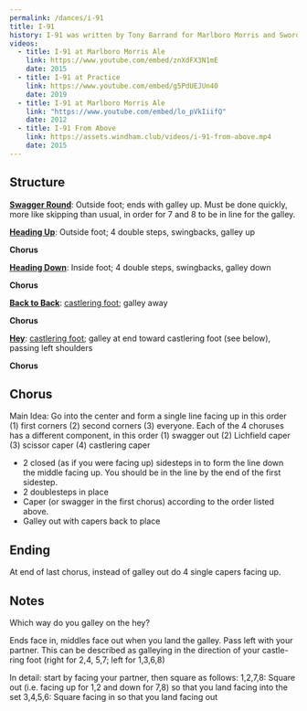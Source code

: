 ```yaml
---
permalink: /dances/i-91
title: I-91
history: I-91 was written by Tony Barrand for Marlboro Morris and Sword, and is named after the interstate than runs through Windham County.
videos:
  - title: I-91 at Marlboro Morris Ale
    link: https://www.youtube.com/embed/znXdFX3N1mE
    date: 2015
  - title: I-91 at Practice
    link: https://www.youtube.com/embed/g5PdUEJUn40
    date: 2019
  - title: I-91 at Marlboro Morris Ale
    link: "https://www.youtube.com/embed/lo_pVkIiifQ"
    date: 2012
  - title: I-91 From Above
    link: https://assets.windham.club/videos/i-91-from-above.mp4
    date: 2015
---
```


## Structure

**[Swagger Round](/figures#swagger-round)**:
Outside foot; ends with galley up.  Must be done quickly, more like skipping than usual, in order for 7 and 8 to be in line for the galley.

**[Heading Up](/figures#heading-up)**:
Outside foot; 4 double steps, swingbacks, galley up

**Chorus**

**[Heading Down](/figures#heading-down)**:
Inside foot; 4 double steps, swingbacks, galley down

**Chorus**

**[Back to Back](/figures#back-to-back)**:
[castlering foot](/figures#castlering-foot); galley away

**Chorus**

**[Hey](/figures#hey)**:
[castlering foot](/figures#castlering-foot); galley at end toward castlering foot (see below), passing left shoulders

**Chorus**

## Chorus

Main Idea: Go into the center and form a single line facing up in this order (1) first corners (2) second corners (3) everyone.  Each of the 4 choruses has a different component, in this order (1) swagger out (2) Lichfield caper (3) scissor caper (4) castlering caper

* 2 closed (as if you were facing up) sidesteps in to form the line down the middle facing up.  You should be in the line by the end of the first sidestep.
* 2 doublesteps in place
* Caper (or swagger in the first chorus) according to the order listed above.
* Galley out with capers back to place

## Ending

At end of last chorus, instead of galley out do 4 single capers facing up.

## Notes

Which way do you galley on the hey?

Ends face in, middles face out when you land the galley.  Pass left with your partner.  This can be described as galleying in the direction of your castle-ring foot (right for 2,4, 5,7; left for 1,3,6,8)

In detail: start by facing your partner, then square as follows:
1,2,7,8: Square out (i.e. facing up for 1,2 and down for 7,8) so that you land facing into the set
3,4,5,6: Square facing in so that you land facing out



